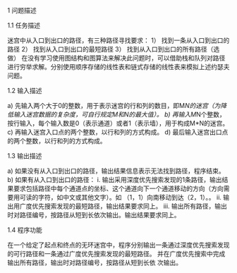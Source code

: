 1	问题描述

1.1	 任务描述

迷宫中从入口到出口的路径，有三种路径寻找要求： 
1）  找到一条从入口到出口的路径 
2）  找到从入口到出口的最短路径 
3）  找到从入口到出口的所有路径（选做） 
在没有学习使用图结构和图算法来解决此问题时，可以借助栈和队列对路径
进行穷举求解。分别使用顺序存储的线性表和链式存储的线性表来模拟上述约瑟夫问题。

1.2	 输入描述

a)	先输入两个大于0的整数，用于表示迷宫的行和列的数目，即M*N的迷宫（为降低输入迷宫数据的复杂度，可自行规定M和N的最大值）。
b)	再输入M*N个整数，按行输入，每个输入数是0（表示通道）或者1（表示墙），用于构成M*N的迷宫。
c)	再输入迷宫入口点的两个整数，以行和列的方式构成。
d)	最后输入迷宫出口点的两个整数，以行和列的方式构成。

1.3	输出描述

a)	如果没有从入口到出口的路径，输出结果信息表示无法找到路径，程序结束。
b)	如果有从入口到出口的路径：
i.	输出采用深度优先搜索发现的1条路径，输出结果要求包括路径中每个通道点的坐标、这个通道向下一个通道移动的方向（方向需要用可读的字符，如中文或其他文字）。如 （1，1）向南移动到达（2，1）。。
ii.	输出用广度优先搜索发现的最短路径，输出结果要求同上。
iii.	输出所有路径，输出时对路径编号，按路径从短到长依次输出。输出结果要求同上。

1.4	程序功能

在一个给定了起点和终点的无环迷宫中，程序分别输出一条通过深度优先搜索发现的可行路径和一条通过广度优先搜索发现的最短路径。
并在广度优先搜索中完成输出所有路径，输出时对路径编号，按路径从短到长依 次输出。
